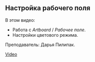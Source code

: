## Настройка рабочего поля

В этом видео:

*   Работа с *Artboard* / *Рабочее поле*.
*   Настройки цветового режима.

Преподаватель: Дарья Пилипак.

[Video](https://player.softculture.cc/embed/MIL/MIL_10.22.02_L1-3_Artboards)